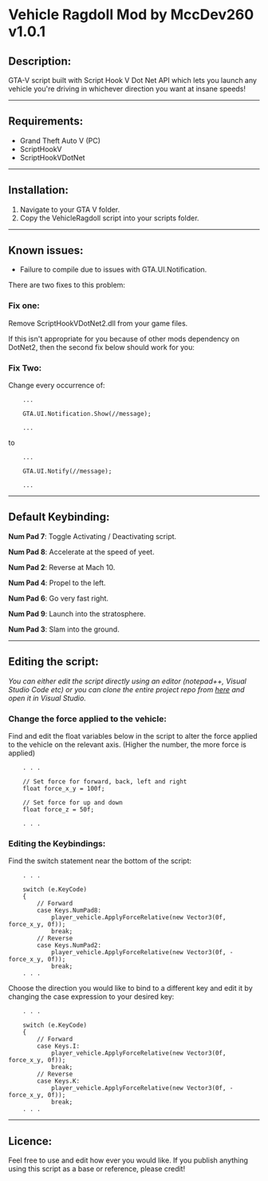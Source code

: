 # Vehicle Ragdoll Mod by MccDev260 v1.0.1

## Description:
GTA-V script built with Script Hook V Dot Net API which lets you launch any vehicle you're driving in whichever direction you want at insane speeds!

---

## Requirements:
- Grand Theft Auto V (PC)
- ScriptHookV
- ScriptHookVDotNet

---

## Installation:
1. Navigate to your GTA V folder.
2. Copy the VehicleRagdoll script into your scripts folder.

---

## Known issues:

- Failure to compile due to issues with GTA.UI.Notification.

There are two fixes to this problem:
### **Fix one:**
Remove ScriptHookVDotNet2.dll from your game files.

If this isn't appropriate for you because of other mods dependency on DotNet2, then the second fix below should work for you:

### **Fix Two:**
Change every occurrence of:

        ...

        GTA.UI.Notification.Show(//message);

        ...

to

        ...

        GTA.UI.Notify(//message);

        ...


---

## Default Keybinding:
**Num Pad 7**: Toggle Activating / Deactivating script.

**Num Pad 8**: Accelerate at the speed of yeet.

**Num Pad 2**: Reverse at Mach 10.

**Num Pad 4**: Propel to the left.

**Num Pad 6**: Go very fast right.

**Num Pad 9**: Launch into the stratosphere.

**Num Pad 3**: Slam into the ground.

---

## Editing the script:
*You can either edit the script directly using an editor (notepad++, Visual Studio Code etc) or you can clone the entire project repo from [here](https://github.com/MccDev260/Vehicle-Ragdoll) and open it in Visual Studio.*

### Change the force applied to the vehicle:
Find and edit the float variables below in the script to alter the force applied to the vehicle on the relevant axis. (Higher the number, the more force is applied)

        . . .

        // Set force for forward, back, left and right
        float force_x_y = 100f;

        // Set force for up and down
        float force_z = 50f;

        . . .

### Editing the Keybindings:
Find the switch statement near the bottom of the script:

        . . .

        switch (e.KeyCode)
        {
            // Forward
            case Keys.NumPad8:
                player_vehicle.ApplyForceRelative(new Vector3(0f, force_x_y, 0f));
                break;
            // Reverse
            case Keys.NumPad2:
                player_vehicle.ApplyForceRelative(new Vector3(0f, -force_x_y, 0f));
                break;
        . . .

Choose the direction you would like to bind to a different key and edit it by changing the case expression to your desired key:

        . . .

        switch (e.KeyCode)
        {
            // Forward
            case Keys.I:
                player_vehicle.ApplyForceRelative(new Vector3(0f, force_x_y, 0f));
                break;
            // Reverse
            case Keys.K:
                player_vehicle.ApplyForceRelative(new Vector3(0f, -force_x_y, 0f));
                break;
        . . .


---

## Licence:

Feel free to use and edit how ever you would like. If you publish anything using this script as a base or reference, please credit!
